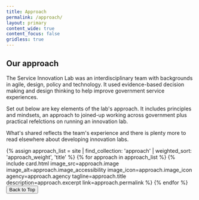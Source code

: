 ```yaml
---
title: Approach
permalink: /approach/
layout: primary
content_wide: true
content_focus: false
gridless: true
---
```


<section class="nz-section background-gray">
  <div class="nz-grid">
    <h2 tabindex="0">Our approach</h2>
      <p>The Service Innovation Lab was an interdisciplinary team with backgrounds in agile, design, policy and technology. It used evidence-based decision making and design thinking to help improve government service experiences.</p>
      <p>Set out below are key elements of the lab's approach. It includes principles and mindsets, an approach to joined-up working across government plus practical refelctions on running an innovation lab.</p>
      <p>What's shared reflects the team's experience and there is plenty more to read elsewhere about developing innovation labs.</p>
  </div>

  <div class="nz-grid">
    <section class="nz-section">
      <div class="nz-section-bottom">
        <div class="nz-flex nz-flex-wrap">
          {% assign approach_list = site | find_collection: 'approach' | weighted_sort: 'approach_weight', 'title' %}
          {% for approach in approach_list %}
            {% include card.html
            image_src=approach.image
            image_alt=approach.image_accessibility
            image_icon=approach.image_icon
            agency=approach.agency
            tagline=approach.title
            description=approach.excerpt
            link=approach.permalink
            %}
          {% endfor %}
          <button id="scrollToTopBtn" title="Go to top">Back to Top</button>
        </div>
      </div>
    </section>
  </div>
</section>
